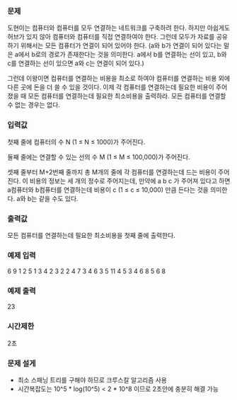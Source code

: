 ### 문제
도현이는 컴퓨터와 컴퓨터를 모두 연결하는 네트워크를 구축하려 한다.
하지만 아쉽게도 허브가 있지 않아 컴퓨터와 컴퓨터를 직접 연결하여야 한다.
그런데 모두가 자료를 공유하기 위해서는 모든 컴퓨터가 연결이 되어 있어야 한다.
(a와 b가 연결이 되어 있다는 말은 a에서 b로의 경로가 존재한다는 것을 의미한다. a에서 b를 연결하는 선이 있고, b와 c를 연결하는 선이 있으면 a와 c는 연결이 되어 있다.)

그런데 이왕이면 컴퓨터를 연결하는 비용을 최소로 하여야 컴퓨터를 연결하는 비용 외에 다른 곳에 돈을 더 쓸 수 있을 것이다.
이제 각 컴퓨터를 연결하는데 필요한 비용이 주어졌을 때 모든 컴퓨터를 연결하는데 필요한 최소비용을 출력하라. 모든 컴퓨터를 연결할 수 없는 경우는 없다.

### 입력값
첫째 줄에 컴퓨터의 수 N (1 ≤ N ≤ 1000)가 주어진다.

둘째 줄에는 연결할 수 있는 선의 수 M (1 ≤ M ≤ 100,000)가 주어진다.

셋째 줄부터 M+2번째 줄까지 총 M개의 줄에 각 컴퓨터를 연결하는데 드는 비용이 주어진다.
이 비용의 정보는 세 개의 정수로 주어지는데, 만약에 a b c 가 주어져 있다고 하면 a컴퓨터와 b컴퓨터를 연결하는데 비용이 c (1 ≤ c ≤ 10,000) 만큼 든다는 것을 의미한다.
a와 b는 같을 수도 있다.

### 출력값
모든 컴퓨터를 연결하는데 필요한 최소비용을 첫째 줄에 출력한다.

### 예제 입력
6
9
1 2 5
1 3 4
2 3 2
2 4 7
3 4 6
3 5 11
4 5 3
4 6 8
5 6 8

### 예제 출력
23

### 시간제한
2초

### 문제 설게
- 최소 스패닝 트리를 구해야 하므로 크루스칼 알고리즘 사용
- 시간복잡도는 10^5 * log(10^5) < 2 * 10^8 이므로 2초안에 충분히 해결 가능
